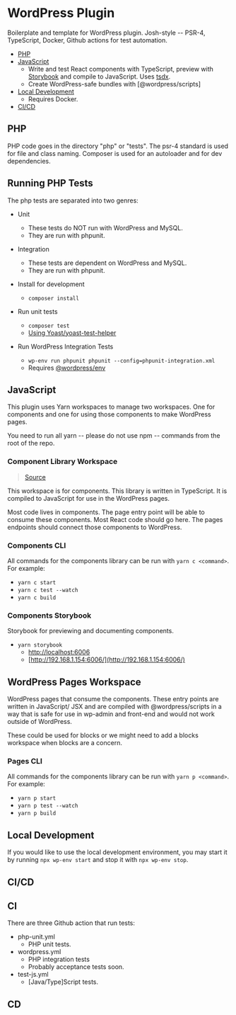 # WordPress Plugin

Boilerplate and template for WordPress plugin. Josh-style -- PSR-4, TypeScript, Docker, Github actions for test automation.

- [PHP](#php)
- [JavaScript](#javascript)
  - Write and test React components with TypeScript, preview with [Storybook](https://storybook.js.org/) and compile to JavaScript. Uses [tsdx](https://github.com/formium/tsdx).
  - Create WordPress-safe bundles with [@wordpress/scripts]
- [Local Development](#local-development)
  - Requires Docker.
- [CI/CD](#cicd)

## PHP

PHP code goes in the directory "php" or "tests". The psr-4 standard is used for file and class naming. Composer is used for an autoloader and for dev dependencies.

## Running PHP Tests

The php tests are separated into two genres:

- Unit
  - These tests do NOT run with WordPress and MySQL.
  - They are run with phpunit.
- Integration
  - These tests are dependent on WordPress and MySQL.
  - They are run with phpunit.

- Install for development
  - `composer install`
- Run unit tests
  - `composer test`
  - [Using Yoast/yoast-test-helper](https://github.com/Yoast/yoast-test-helper)
- Run WordPress Integration Tests
  - `wp-env run phpunit phpunit --config=phpunit-integration.xml`
  - Requires [@wordpress/env](https://developer.wordpress.org/block-editor/packages/packages-env/)

## JavaScript

This plugin uses Yarn workspaces to manage two workspaces. One for components and one for using those components to make WordPress pages.

You need to run all yarn -- please do not use npm -- commands from the root of the repo.

### Component Library Workspace

> [Source](./components)

This workspace is for components. This library is written in TypeScript. It is compiled to JavaScript for use in the WordPress pages.

Most code lives in components. The page entry point will be able to consume these components. Most React code should go here. The pages endpoints should connect those components to WordPress.

### Components CLI

All commands for the components library can be run with `yarn c <command>`. For example:

- `yarn c start`
- `yarn c test --watch`
- `yarn c build`

### Components Storybook

Storybook for previewing and documenting components.

- `yarn storybook`
  - [http://localhost:6006](http://localhost:6006)
  - [http://192.168.1.154:6006/](http://192.168.1.154:6006/)

## WordPress Pages Workspace

WordPress pages that consume the components. These entry points are written in JavaScript/ JSX and are compiled with @wordpress/scripts in a way that is safe for use in wp-admin and front-end and would not work outside of WordPress.

These could be used for blocks or we might need to add a blocks workspace when blocks are a concern.

### Pages CLI

All commands for the components library can be run with `yarn p <command>`. For example:

- `yarn p start`
- `yarn p test --watch`
- `yarn p build`

## Local Development

If you would like to use the local development environment, you may start it by running `npx wp-env start` and stop it with `npx wp-env stop`.

## CI/CD


## CI
There are three Github action that run tests:

- php-unit.yml
    - PHP unit tests.
- wordpress.yml
   - PHP integration tests
   - Probably acceptance tests soon.
- test-js.yml
    - [Java/Type]Script tests.

## CD
